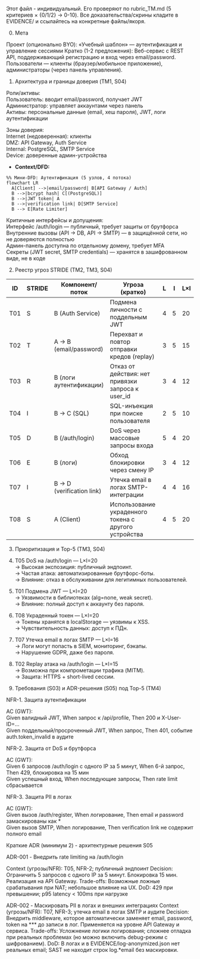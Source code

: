 
Этот файл - индивидуальный. Его проверяют по rubric_TM.md (5 критериев × {0/1/2} → 0-10).
Все доказательства/скрины кладите в EVIDENCE/ и ссылайтесь на конкретные файлы/якоря.

0) Мета

Проект (опционально BYO): «Учебный шаблон» — аутентификация и управление сессиями
Кратко (1-2 предложения): Веб-сервис с REST API, поддерживающий регистрацию и вход через email/password. Пользователи — клиенты (браузер/мобильное приложение), администраторы (через панель управления).

1) Архитектура и границы доверия (TM1, S04)

Роли/активы:  
  Пользователь: вводит email/password, получает JWT  
  Администратор: управляет аккаунтами через панель  
  Активы: персональные данные (email, хеш пароля), JWT, логи аутентификации

Зоны доверия:  
  Internet (недоверенная): клиенты  
  DMZ: API Gateway, Auth Service  
  Internal: PostgreSQL, SMTP Service  
  Device: доверенные админ-устройства

- **Context/DFD:**

```mermaid
%% Мини-DFD: Аутентификация (5 узлов, 4 потока)
flowchart LR
  A[Client] -->|email/password| B[API Gateway / Auth]
  B -->|bcrypt hash| C[(PostgreSQL)]
  B -->|JWT token| A
  B -->|verification link| D[SMTP Service]
  B --> E[Rate Limiter]
```

Критичные интерфейсы и допущения:  
  Интерфейс /auth/login — публичный, требует защиты от брутфорса  
  Внутренние вызовы (API → DB, API → SMTP) — в защищённой сети, но не доверяются полностью  
  Админ-панель доступна по отдельному домену, требует MFA  
  Секреты (JWT secret, SMTP credentials) — хранятся в зашифрованном виде, не в коде

2) Реестр угроз STRIDE (TM2, TM3, S04)

| ID  | STRIDE | Компонент/поток         | Угроза (кратко)                                   | L | I | L×I |
|-----|--------|--------------------------|----------------------------------------------------|---|---|-----|
| T01 | S  | B (Auth Service)         | Подмена личности с поддельным JWT                 | 4 | 5 | 20  |
| T02 | T  | A → B (email/password)   | Перехват и повтор отправки кредов (replay)         | 3 | 5 | 15  |
| T03 | R  | B (логи аутентификации)  | Отказ от действия: нет привязки запроса к user_id  | 3 | 4 | 12  |
| T04 | I  | B → C (SQL)              | SQL-инъекция при поиске пользователя               | 2 | 5 | 10  |
| T05 | D  | B (/auth/login)          | DoS через массовые запросы входа                  | 5 | 4 | 20  |
| T06 | E  | B (логи)                 | Обход блокировки через смену IP                   | 3 | 4 | 12  |
| T07 | I  | B → D (verification link)| Утечка email в логах SMTP-интеграции               | 4 | 4 | 16  |
| T08 | S  | A (Client)               | Использование украденного токена с другого устройства | 4 | 5 | 20  |

3) Приоритизация и Top-5 (TM3, S04)

1) T05 DoS на /auth/login — L×I=20  
   → Высокая экспозиция: публичный эндпоинт.  
   → Частая атака: автоматизированные брутфорс-боты.  
   → Влияние: отказ в обслуживании для легитимных пользователей.

2) T01 Подмена JWT — L×I=20  
   → Уязвимости в библиотеках (alg=none, weak secret).  
   → Влияние: полный доступ к аккаунту без пароля.

3) T08 Украденный токен — L×I=20  
   → Токены хранятся в localStorage — уязвимы к XSS.  
   → Чувствительность данных: доступ к ПДн.

4) T07 Утечка email в логах SMTP — L×I=16  
   → Логи могут попасть в SIEM, мониторинг, бэкапы.  
   → Нарушение GDPR, даже без пароля.

5) T02 Replay атака на /auth/login — L×I=15  
   → Возможна при компрометации трафика (MITM).  
   → Защита: HTTPS + short-lived сессии.

4) Требования (S03) и ADR-решения (S05) под Top-5 (TM4)

NFR-1. Защита аутентификации

AC (GWT):  
  Given валидный JWT, When запрос к /api/profile, Then 200 и X-User-ID=...  
  Given поддельный/просроченный JWT, When запрос, Then 401, событие auth.token_invalid в аудите

NFR-2. Защита от DoS и брутфорса

AC (GWT):  
  Given 6 запросов /auth/login с одного IP за 5 минут, When 6-й запрос, Then 429, блокировка на 15 мин  
  Given успешный вход, When последующие запросы, Then rate limit сбрасывается

NFR-3. Защита PII в логах

AC (GWT):  
  Given вызов /auth/register, When логирование, Then email и password замаскированы как *  
  Given вызов SMTP, When логирование, Then verification link не содержит полного email

Краткие ADR (минимум 2) - архитектурные решения S05

ADR-001 - Внедрить rate limiting на /auth/login

Context (угрозы/NFR): T05, NFR-2; публичный эндпоинт
Decision: Ограничить 5 запросов с одного IP за 5 минут. Блокировка 15 мин. Реализация на API Gateway.
Trade-offs: Возможные ложные срабатывания при NAT; небольшое влияние на UX.
DoD: 429 при превышении; p95 latency < 100ms при нагрузке

ADR-002 - Маскировать PII в логах и внешних интеграциях
Context (угрозы/NFR): T07, NFR-3; утечка email в логах SMTP и аудите
Decision: Внедрить middleware, которое автоматически заменяет email, password, token на *** до записи в лог. Применяется на уровне API Gateway и сервиса.
Trade-offs: Усложнение логики логирования; сложнее отладка при реальных проблемах (но можно включить debug-режим с шифрованием).
DoD: В логах и в EVIDENCE/log-anonymized.json нет реальных email; SAST не находит строк log.*email без маскировки.

